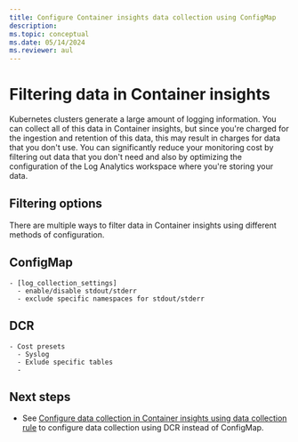 ```yaml
---
title: Configure Container insights data collection using ConfigMap
description: 
ms.topic: conceptual
ms.date: 05/14/2024
ms.reviewer: aul
---
```


# Filtering data in Container insights

Kubernetes clusters generate a large amount of logging information. You can collect all of this data in Container insights, but since you're charged for the ingestion and retention of this data, this may result in charges for data that you don't use. You can significantly reduce your monitoring cost by filtering out data that you don't need and also by optimizing the configuration of the Log Analytics workspace where you're storing your data.

## Filtering options
There are multiple ways to filter data in Container insights using different methods of configuration. 

## ConfigMap

    - [log_collection_settings]
      - enable/disable stdout/stderr
      - exclude specific namespaces for stdout/stderr

## DCR

    - Cost presets
      - Syslog
      - Exlude specific tables
      - 



## Next steps

- See [Configure data collection in Container insights using data collection rule](container-insights-data-collection-dcr.md) to configure data collection using DCR instead of ConfigMap.

